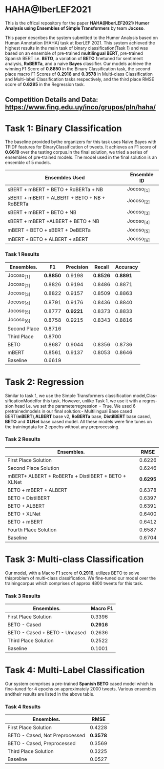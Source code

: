 # HAHA@IberLEF2021

This is the offical repository for the paper **HAHA@IberLEF2021: Humor Analysis using Ensembles of Simple Transformers** by team **Jocoso**.

This paper describes the system submitted to the Humor Analysis based on Human Annotation (HAHA) task at IberLEF 2021. This system achieved the highest results in the main task of binary classification(Task 1) and was based on an ensemble of pre-trained **multilingual BERT**, pre-trained Spanish BERT i.e. **BETO**, a variation of **BETO** finetuned for sentiment analysis, **RoBERTa**, and a naive **Bayes** classifier. Our models achieve the winning F1 Score of **0.8850** in the Binary Classification task, the second place macro F1 Scores of **0.2916** and **0.3578** in Multi-class Classification and Multi-label Classification tasks respectively, and the third place RMSE score of **0.6295** in the Regression task. 

## Competition Details and Data: https://www.fing.edu.uy/inco/grupos/pln/haha/


# Task 1: Binary Classification

The baseline provided bythe organizers for this task uses Naive Bayes with TFIDF features for BinaryClassification of tweets. It achieves an F1 score of **0.6619** over the testing corpus.In the final solution, we tried a series of ensembles of pre-trained models. The model used in the final solution is an ensemble of 5 models.

| **Ensembles Used**                           | **Ensemble ID**     |
| ---------------                              | ---------------     |
| sBERT + mBERT + BETO + RoBERTa + NB          | Jocoso<sub>[1]</sub>|
| sBERT + mBERT + ALBERT + BETO + NB + RoBERTa | Jocoso<sub>[2]</sub>|
| sBERT + mBERT + BETO + NB                    | Jocoso<sub>[3]</sub>|
| sBERT + mBERT +ALBERT + BETO + NB            | Jocoso<sub>[4]</sub>|
| mBERT + BETO + sBERT + DeBERTa               | Jocoso<sub>[5]</sub>|
| mBERT + BETO + ALBERT + sBERT                | Jocoso<sub>[6]</sub>|

### Task 1 Results

| **Ensembles**.        | **F1**     | **Precision**     | **Recall**     | **Accuracy**     |
| ---------------       | ------     | -------------     | ----------     | ------------     |
| Jocoso<sub>[1]</sub>  | **0.8850** | 0.9198            |**0.8526**      | **0.8891**       |
| Jocoso<sub>[2]</sub>  | 0.8826     | 0.9194            | 0.8486         | 0.8871           |
| Jocoso<sub>[3]</sub>  | 0.8822     | 0.9157            | 0.8509         | 0.8863           |
| Jocoso<sub>[4]</sub>  | 0.8791     | 0.9176            | 0.8436         | 0.8840           |
| Jocoso<sub>[5]</sub>  | 0.8777     | **0.9221**        | 0.8373         | 0.8833           |
| Jocoso<sub>[6]</sub>  | 0.8758     | 0.9215            | 0.8343         | 0.8816           | 
| Second Place          | 0.8716     |                   |                |                  |
| Third Place           | 0.8700     |                   |                |                  |
| BETO                  | 0.8687     | 0.9044            | 0.8356         |0.8736            |
| mBERT                 | 0.8561     | 0.9137            | 0.8053         |0.8646            |
| Baseline              | 0.6619     |                   |                |                  |


# Task 2: Regression

Similar to task 1, we use the Simple Transformers classification model,Clas-sificationModelfor this task. However, unlike Task 1, we use it with a regres-sion head i.e. we set the parameterregression = True. We used 6 pretrainedmodels  in  our  final  solution:-  Multilingual  Base  cased  BERT(**mBERT**),**ALBERT** base v2, **RoBERTa** base, **DistilBERT** base cased, **BETO** and **XLNet** base cased model. All these models were fine tunes on the trainingdata for 2 epochs without any preprocessing.

### Task 2 Results

| **Ensembles**.        | **RMSE**   |  
| ---------------       | ------     |
| First Place Solution |  0.6226 | 
| Second Place Solution | 0.6246 | 
| mBERT+ ALBERT + RoBERTa + DistilBERT + BETO + XLNet | **0.6295**|
| BETO + mBERT + ALBERT |  0.6378|
| BETO + DistilBERT | 0.6397|
| BETO + ALBERT |  0.6391|
| BETO + XLNet | 0.6400 |
| BETO + mBERT |  0.6412|
| Fourth Place Solution | 0.6587|
| Baseline | 0.6704|


# Task 3: Multi-class Classification

Our model, with a Macro F1 score of **0.2916**, utilizes BETO to solve thisproblem of multi-class classification. We fine-tuned our model over the trainingcorpus which comprises of approx 4800 tweets for this task.

### Task 3 Results

| **Ensembles**.        | **Macro F1**   |  
| ---------------       | ------     |
| First Place Solution |  0.3396 | 
| BETO - Cased | **0.2916**|
| BETO - Cased + BETO - Uncased | 0.2636|
| Third Place Solution |  0.2522|
| Baseline | 0.1001|


# Task 4: Multi-Label Classification

Our  system  comprises  a  pre-trained  **Spanish  BETO**  cased  model  which  is fine-tuned  for  4  epochs  on  approximately  2000  tweets.  Various  ensembles  andtheir results are listed in the above table.

### Task 4 Results

| **Ensembles**.        | **RMSE**   |  
| ---------------       | ------     |
| First Place Solution | 0.4228 | 
| BETO - Cased, Not Preprocessed  |**0.3578** | 
| BETO - Cased, Preprocessed | 0.3569 | 
| Third Place Solution | 0.3225 | 
| Baseline | 0.0527 |

